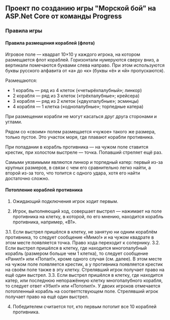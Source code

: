 ## Проект по созданию игры "Морской бой" на ASP.Net Core от команды Progress
### Правила игры

#### Правила размещения кораблей (флота)

Игровое поле — квадрат 10×10 у каждого игрока, на котором размещается флот кораблей. 
Горизонтали нумеруются сверху вниз, а вертикали помечаются буквами слева направо.
При этом используются буквы русского алфавита от «а» до «к» (буквы «ё» и «й» пропускаются).

Размещаются:
* 1 корабль — ряд из 4 клеток («четырёхпалубный»; линкор)
* 2 корабля — ряд из 3 клеток («трёхпалубные»; крейсера)
* 3 корабля — ряд из 2 клеток («двухпалубные»; эсминцы)
* 4 корабля — 1 клетка («однопалубные»; торпедные катера)

При размещении корабли не могут касаться друг друга сторонами и углами.

Рядом со «своим» полем размещается «чужое» такого же размера, только пустое. Это участок моря, где плавают корабли противника.

При попадании в корабль противника — на чужом поле ставится крестик, при холостом выстреле — точка. Попавший стреляет ещё раз.

Самыми уязвимыми являются линкор и торпедный катер: первый из-за крупных размеров, в связи с чем его сравнительно легко найти, а второй из-за того, что топится с одного удара, хотя его найти достаточно сложно.

#### Потопление кораблей противника
1. Ожидающий подключения игрок ходит первым.

2. Игрок, выполняющий ход, совершает выстрел — нажимает на поле противника на клетку, в которой, по его мнению, находится корабль противника, например, «В1».

3.1. Если выстрел пришёлся в клетку, не занятую ни одним кораблём противника, то следует сообщение «Мимо!» и на чужом квадрате в этом месте появляется точка. Право хода переходит к сопернику.
3.2. Если выстрел пришёлся в клетку, где находится многопалубный корабль (размером больше чем 1 клетка), то следует сообщение «Ранил!» или «Попал!», кроме одного случая (см. далее).  В этом месте на чужом поле появляется крестик, а у противника появляется крестик на своём поле также в эту клетку. Стрелявший игрок получает право на ещё один выстрел.
3.3. Если выстрел пришёлся в клетку, где находится катер, или последнюю непоражённую клетку многопалубного корабля, то следует ответ «Убил!» или «Потопил!». У двоих игроков отмечается потопленный корабль на соответтствующем поле. Стрелявший игрок получает право на ещё один выстрел.

4. Победителем считается тот, кто первым потопит все 10 кораблей противника. 
